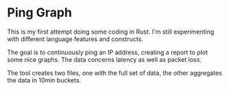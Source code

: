 # Ping Graph

This is my first attempt doing some coding in Rust. I'm still experimenting with
different language features and constructs.

The goal is to continuously ping an IP address, creating a report to plot some
nice graphs. The data concerns latency as well as packet loss.

The tool creates two files, one with the full set of data, the other aggregates
the data in 10min buckets.